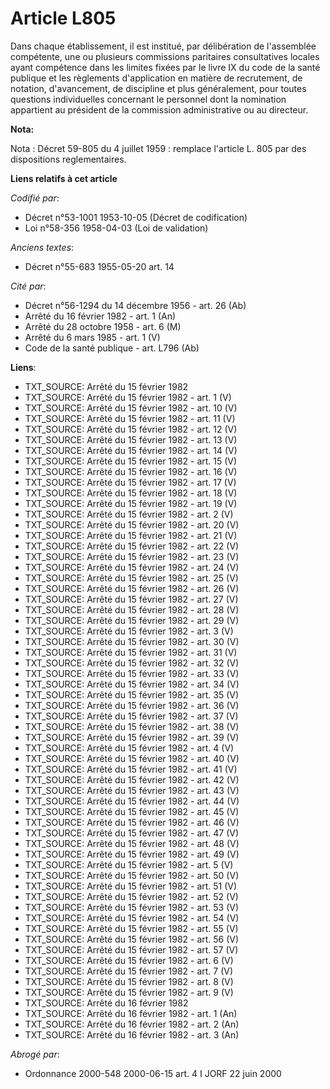 # Article L805

Dans chaque établissement, il est institué, par délibération de l'assemblée compétente, une ou plusieurs commissions
paritaires consultatives locales ayant compétence dans les limites fixées par le livre IX du code de la santé publique et les
règlements d'application en matière de recrutement, de notation, d'avancement, de discipline et plus généralement, pour
toutes questions individuelles concernant le personnel dont la nomination appartient au président de la commission
administrative ou au directeur.

**Nota:**

Nota : Décret 59-805 du 4 juillet 1959 : remplace l'article L. 805 par des dispositions reglementaires.

**Liens relatifs à cet article**

_Codifié par_:

  - Décret n°53-1001 1953-10-05 (Décret de codification)
  - Loi n°58-356 1958-04-03 (Loi de validation)

_Anciens textes_:

  - Décret n°55-683 1955-05-20 art. 14

_Cité par_:

  - Décret n°56-1294 du 14 décembre 1956 - art. 26 (Ab)
  - Arrêté du 16 février 1982 - art. 1 (An)
  - Arrêté du 28 octobre 1958 - art. 6 (M)
  - Arrêté du 6 mars 1985 - art. 1 (V)
  - Code de la santé publique - art. L796 (Ab)

**Liens**:

  - TXT_SOURCE: Arrêté du 15 février 1982
  - TXT_SOURCE: Arrêté du 15 février 1982 - art. 1 (V)
  - TXT_SOURCE: Arrêté du 15 février 1982 - art. 10 (V)
  - TXT_SOURCE: Arrêté du 15 février 1982 - art. 11 (V)
  - TXT_SOURCE: Arrêté du 15 février 1982 - art. 12 (V)
  - TXT_SOURCE: Arrêté du 15 février 1982 - art. 13 (V)
  - TXT_SOURCE: Arrêté du 15 février 1982 - art. 14 (V)
  - TXT_SOURCE: Arrêté du 15 février 1982 - art. 15 (V)
  - TXT_SOURCE: Arrêté du 15 février 1982 - art. 16 (V)
  - TXT_SOURCE: Arrêté du 15 février 1982 - art. 17 (V)
  - TXT_SOURCE: Arrêté du 15 février 1982 - art. 18 (V)
  - TXT_SOURCE: Arrêté du 15 février 1982 - art. 19 (V)
  - TXT_SOURCE: Arrêté du 15 février 1982 - art. 2 (V)
  - TXT_SOURCE: Arrêté du 15 février 1982 - art. 20 (V)
  - TXT_SOURCE: Arrêté du 15 février 1982 - art. 21 (V)
  - TXT_SOURCE: Arrêté du 15 février 1982 - art. 22 (V)
  - TXT_SOURCE: Arrêté du 15 février 1982 - art. 23 (V)
  - TXT_SOURCE: Arrêté du 15 février 1982 - art. 24 (V)
  - TXT_SOURCE: Arrêté du 15 février 1982 - art. 25 (V)
  - TXT_SOURCE: Arrêté du 15 février 1982 - art. 26 (V)
  - TXT_SOURCE: Arrêté du 15 février 1982 - art. 27 (V)
  - TXT_SOURCE: Arrêté du 15 février 1982 - art. 28 (V)
  - TXT_SOURCE: Arrêté du 15 février 1982 - art. 29 (V)
  - TXT_SOURCE: Arrêté du 15 février 1982 - art. 3 (V)
  - TXT_SOURCE: Arrêté du 15 février 1982 - art. 30 (V)
  - TXT_SOURCE: Arrêté du 15 février 1982 - art. 31 (V)
  - TXT_SOURCE: Arrêté du 15 février 1982 - art. 32 (V)
  - TXT_SOURCE: Arrêté du 15 février 1982 - art. 33 (V)
  - TXT_SOURCE: Arrêté du 15 février 1982 - art. 34 (V)
  - TXT_SOURCE: Arrêté du 15 février 1982 - art. 35 (V)
  - TXT_SOURCE: Arrêté du 15 février 1982 - art. 36 (V)
  - TXT_SOURCE: Arrêté du 15 février 1982 - art. 37 (V)
  - TXT_SOURCE: Arrêté du 15 février 1982 - art. 38 (V)
  - TXT_SOURCE: Arrêté du 15 février 1982 - art. 39 (V)
  - TXT_SOURCE: Arrêté du 15 février 1982 - art. 4 (V)
  - TXT_SOURCE: Arrêté du 15 février 1982 - art. 40 (V)
  - TXT_SOURCE: Arrêté du 15 février 1982 - art. 41 (V)
  - TXT_SOURCE: Arrêté du 15 février 1982 - art. 42 (V)
  - TXT_SOURCE: Arrêté du 15 février 1982 - art. 43 (V)
  - TXT_SOURCE: Arrêté du 15 février 1982 - art. 44 (V)
  - TXT_SOURCE: Arrêté du 15 février 1982 - art. 45 (V)
  - TXT_SOURCE: Arrêté du 15 février 1982 - art. 46 (V)
  - TXT_SOURCE: Arrêté du 15 février 1982 - art. 47 (V)
  - TXT_SOURCE: Arrêté du 15 février 1982 - art. 48 (V)
  - TXT_SOURCE: Arrêté du 15 février 1982 - art. 49 (V)
  - TXT_SOURCE: Arrêté du 15 février 1982 - art. 5 (V)
  - TXT_SOURCE: Arrêté du 15 février 1982 - art. 50 (V)
  - TXT_SOURCE: Arrêté du 15 février 1982 - art. 51 (V)
  - TXT_SOURCE: Arrêté du 15 février 1982 - art. 52 (V)
  - TXT_SOURCE: Arrêté du 15 février 1982 - art. 53 (V)
  - TXT_SOURCE: Arrêté du 15 février 1982 - art. 54 (V)
  - TXT_SOURCE: Arrêté du 15 février 1982 - art. 55 (V)
  - TXT_SOURCE: Arrêté du 15 février 1982 - art. 56 (V)
  - TXT_SOURCE: Arrêté du 15 février 1982 - art. 57 (V)
  - TXT_SOURCE: Arrêté du 15 février 1982 - art. 6 (V)
  - TXT_SOURCE: Arrêté du 15 février 1982 - art. 7 (V)
  - TXT_SOURCE: Arrêté du 15 février 1982 - art. 8 (V)
  - TXT_SOURCE: Arrêté du 15 février 1982 - art. 9 (V)
  - TXT_SOURCE: Arrêté du 16 février 1982
  - TXT_SOURCE: Arrêté du 16 février 1982 - art. 1 (An)
  - TXT_SOURCE: Arrêté du 16 février 1982 - art. 2 (An)
  - TXT_SOURCE: Arrêté du 16 février 1982 - art. 3 (An)

_Abrogé par_:

  - Ordonnance 2000-548 2000-06-15 art. 4 I JORF 22 juin 2000
